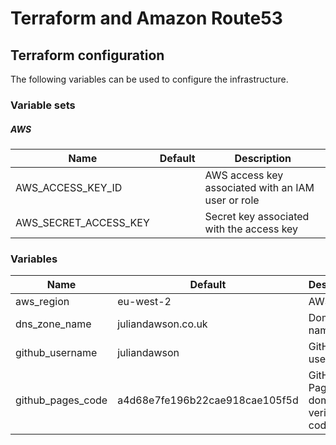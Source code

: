 # Terraform and Amazon Route53

## Terraform configuration

The following variables can be used to configure the infrastructure.

### Variable sets

##### AWS

| Name                  | Default | Description                                        |
| --------------------- | ------- | -------------------------------------------------- |
| AWS_ACCESS_KEY_ID     |         | AWS access key associated with an IAM user or role |
| AWS_SECRET_ACCESS_KEY |         | Secret key associated with the access key          |

### Variables

| Name              | Default                        | Description                           |
| ----------------- | ------------------------------ | ------------------------------------- |
| aws_region        | eu-west-2                      | AWS region                            |
| dns_zone_name     | juliandawson.co.uk             | Domain name                           |
| github_username   | juliandawson                   | GitHub username                       |
| github_pages_code | a4d68e7fe196b22cae918cae105f5d | GitHub Pages domain verification code |
